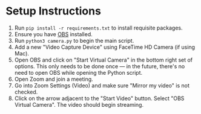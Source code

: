 # Setup Instructions
1. Run `pip install -r requirements.txt` to install requisite packages.
2. Ensure you have [OBS](https://obsproject.com/) installed.
3. Run `python3 camera.py` to begin the main script.
4. Add a new "Video Capture Device" using FaceTime HD Camera (if using Mac).
5. Open OBS and click on "Start Virtual Camera" in the bottom right set of options. This only needs to be done once — in the future, there's no need to open OBS while opening the Python script.
6. Open Zoom and join a meeting.
7. Go into Zoom Settings (Video) and make sure "Mirror my video" is not checked.
8. Click on the arrow adjacent to the "Start Video" button. Select "OBS Virtual Camera". The video should begin streaming.
